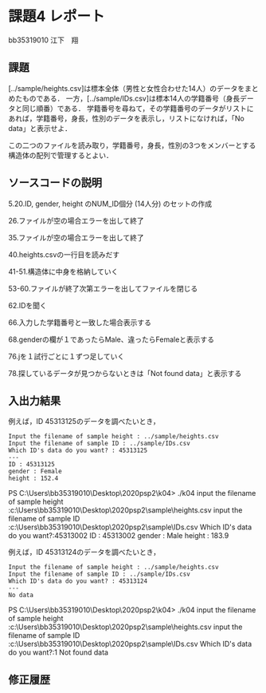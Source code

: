 # 課題4 レポート

bb35319010 江下　翔

## 課題

[../sample/heights.csv]は標本全体（男性と女性合わせた14人）のデータをまとめたものである．
一方，[../sample/IDs.csv]は標本14人の学籍番号（身長データと同じ順番）である．
学籍番号を尋ねて，その学籍番号のデータがリストにあれば，学籍番号，身長，性別のデータを表示し，リストになければ，「No data」と表示せよ．

この二つのファイルを読み取り，学籍番号，身長，性別の3つをメンバーとする構造体の配列で管理するとよい．

## ソースコードの説明
5.20.ID, gender, height のNUM_ID個分 (14人分) のセットの作成

26.ファイルが空の場合エラーを出して終了

35.ファイルが空の場合エラーを出して終了

40.heights.csvの一行目を読みだす

41-51.構造体に中身を格納していく

53-60.ファイルが終了次第エラーを出してファイルを閉じる

62.IDを聞く

66.入力した学籍番号と一致した場合表示する

68.genderの欄が１であったらMale、違ったらFemaleと表示する

76.jを１試行ごとに１ずつ足していく

78.探しているデータが見つからないときは「Not found data」と表示する
## 入出力結果

例えば，ID 45313125のデータを調べたいとき，

```
Input the filename of sample height : ../sample/heights.csv
Input the filename of sample ID : ../sample/IDs.csv
Which ID's data do you want? : 45313125
---
ID : 45313125
gender : Female
height : 152.4
```

PS C:\Users\bb35319010\Desktop\2020psp2\k04> ./k04
input the filename of sample height :c:\Users\bb35319010\Desktop\2020psp2\sample\heights.csv
input the filename of sample ID :c:\Users\bb35319010\Desktop\2020psp2\sample\IDs.csv
Which ID's data do you want?:45313002
ID : 45313002
gender : Male
height : 183.9


例えば，ID 45313124のデータを調べたいとき，

```
Input the filename of sample height : ../sample/heights.csv
Input the filename of sample ID : ../sample/IDs.csv
Which ID's data do you want? : 45313124
---
No data
```


PS C:\Users\bb35319010\Desktop\2020psp2\k04> ./k04
input the filename of sample height :c:\Users\bb35319010\Desktop\2020psp2\sample\heights.csv
input the filename of sample ID :c:\Users\bb35319010\Desktop\2020psp2\sample\IDs.csv
Which ID's data do you want?:1
Not found data

## 修正履歴

